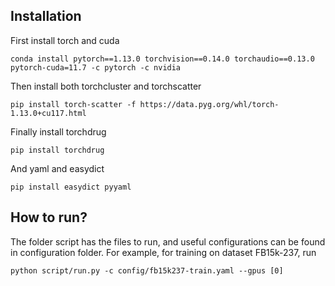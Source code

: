 ## Installation ##
First install torch and cuda
```
conda install pytorch==1.13.0 torchvision==0.14.0 torchaudio==0.13.0 pytorch-cuda=11.7 -c pytorch -c nvidia
```

Then install both torchcluster and torchscatter
```
pip install torch-scatter -f https://data.pyg.org/whl/torch-1.13.0+cu117.html
```

Finally install torchdrug
```
pip install torchdrug
```

And yaml and easydict
```
pip install easydict pyyaml
```


## How to run? 
The folder script has the files to run, and useful configurations can be found in configuration folder. For example, for training on dataset FB15k-237, run 
```
python script/run.py -c config/fb15k237-train.yaml --gpus [0]
```
